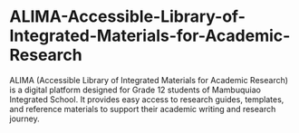 # ALIMA-Accessible-Library-of-Integrated-Materials-for-Academic-Research
ALIMA (Accessible Library of Integrated Materials for Academic Research) is a digital platform designed for Grade 12 students of Mambuquiao Integrated School. It provides easy access to research guides, templates, and reference materials to support their academic writing and research journey.
